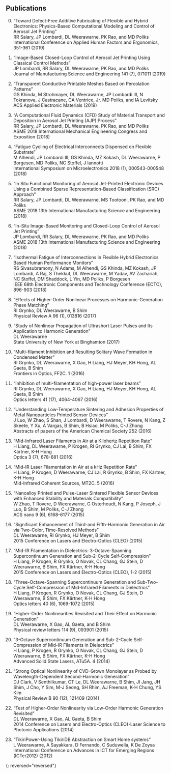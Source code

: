 ## Publications 
000.   “Toward Defect-Free Additive Fabricating of Flexible and Hybrid Electronics: Physics-Based Computational Modeling and Control of Aerosol Jet Printing”  
RR Salary, JP Lombardi, DL Weerawarne, PK Rao, and MD Poliks  
International Conference on Applied Human Factors and Ergonomics, 351-361 (2019)    

000.   “Image-Based Closed-Loop Control of Aerosol Jet Printing Using Classical Control Methods”  
JP Lombardi, RR Salary, DL Weerawarne, PK Rao, and MD Poliks  
Journal of Manufacturing Science and Engineering 141 (7), 071011 (2019)    

000.   “Transparent Conductive Printable Meshes Based on Percolation Patterns”  
GS Khinda, M Strohmayer, DL Weerawarne, JP Lombardi III, N Tokranova, J Castracane, CA Ventrice, Jr. MD Poliks, and IA Levitsky  
ACS Applied Electronic Materials (2019)    

000.   “A Computational Fluid Dynamics (CFD) Study of Material Transport and Deposition in Aerosol Jet Printing (AJP) Process”  
RR Salary, JP Lombardi, DL Weerawarne, PK Rao, and MD Poliks  
ASME 2018 International Mechanical Engineering Congress and Exposition (2018)    

000.   “Fatigue Cycling of Electrical Interconnects Dispensed on Flexible Substrate”  
M Alhendi, JP Lombardi III, GS Khinda, MZ Kokash, DL Weerawarne, P Borgesen, MD Poliks, NC Stoffel, J Iannotti  
International Symposium on Microelectronics 2018 (1), 000543-000548 (2018)    

000.   “In Situ Functional Monitoring of Aerosol Jet-Printed Electronic Devices Using a Combined Sparse Representation-Based Classification (SRC) Approach”  
RR Salary, JP Lombardi, DL Weerawarne, MS Tootooni, PK Rao, and MD Poliks  
ASME 2018 13th International Manufacturing Science and Engineering (2018)    

000.   “In-Situ Image-Based Monitoring and Closed-Loop Control of Aerosol Jet Printing”  
JP Lombardi, RR Salary, DL Weerawarne, PK Rao, and MD Poliks  
ASME 2018 13th International Manufacturing Science and Engineering (2018)    

000.   “Isothermal Fatigue of Interconnections in Flexible Hybrid Electronics Based Human Performance Monitors”  
RS Sivasubramony, N Adams, M Alhendi, GS Khinda, MZ Kokash, JP Lombardi, A Raj, S Thekkut, DL Weerawarne, M Yadav, AV Zachariah, NC Stoffel, DM Shaddock, L Yin, MD Poliks, P Borgesen  
IEEE 68th Electronic Components and Technology Conference (ECTC), 896-903 (2018)    

000.   “Effects of Higher-Order Nonlinear Processes on Harmonic-Generation Phase Matching”  
RI Grynko, DL Weerawarne, B Shim  
Physical Review A 96 (1), 013816 (2017)    

000.   “Study of Nonlinear Propagation of Ultrashort Laser Pulses and Its Application to Harmonic Generation”  
DL Weerawarne  
State University of New York at Binghamton (2017)    

000.   “Multi-filament Inhibition and Resulting Solitary Wave Formation in Condensed Matter”  
RI Grynko, DL Weerawarne, X Gao, H Liang, HJ Meyer, KH Hong, AL Gaeta, B Shim  
Frontiers in Optics, FF2C. 1 (2016)    
000.   “Inhibition of multi-filamentation of high-power laser beams”  
RI Grynko, DL Weerawarne, X Gao, H Liang, HJ Meyer, KH Hong, AL Gaeta, B Shim  
Optics letters 41 (17), 4064-4067 (2016)    

000.   “Understanding Low-Temperature Sintering and Adhesion Properties of Metal Nanoparticles Printed Sensor Devices”  
J Luo, W Zhao, S Shan, J Lombardi, D Weerawarne, T Rovere, N Kang, Z Skeete, Y Xu, A Vargas, B Shim, B Hsiao, M Poliks, C-J Zhong  
Abstracts of papers of the American Chemical Society 252 (2016)    

000.   “Mid-Infrared Laser Filaments in Air at a Kilohertz Repetition Rate”  
H Liang, DL Weerawarne, P Krogen, RI Grynko, CJ Lai, B Shim, FX Kärtner, K-H Hong  
Optica 3 (7), 678-681 (2016)    

000.   “Mid-IR Laser Filamentation in Air at a kHz Repetition Rate”  
H Liang, P Krogen, D Weerawarne, CJ Lai, R Grynko, B Shim, FX Kärtner, K-H Hong  
Mid-Infrared Coherent Sources, MT2C. 5 (2016)  

000.   “Nanoalloy Printed and Pulse-Laser Sintered Flexible Sensor Devices with Enhanced Stability and Materials Compatibility”  
W Zhao, T Rovere, D Weerawarne, G Osterhoudt, N Kang, P Joseph, J Luo, B Shim, M Poliks, C-J Zhong  
ACS nano 9 (6), 6168-6177 (2015)    

000.   “Significant Enhancement of Third-and Fifth-Harmonic Generation in Air via Two-Color, Time-Resolved Methods”  
DL Weerawarne, RI Grynko, HJ Meyer, B Shim  
2015 Conference on Lasers and Electro-Optics (CLEO) (2015)    

000.   “Mid-IR Filamentation in Dielectrics: 3-Octave-Spanning Supercontinuum Generation and Sub-2-Cycle Self-Compression”  
H Liang, P Krogen, R Grynko, O Novak, CL Chang, GJ Stein, D Weerawarne, B Shim, FX Kärtner, K-H Hong  
2015 Conference on Lasers and Electro-Optics (CLEO), 1-2 (2015)    

000.   “Three-Octave-Spanning Supercontinuum Generation and Sub-Two-Cycle Self-Compression of Mid-Infrared Filaments in Dielectrics”  
H Liang, P Krogen, R Grynko, O Novak, CL Chang, GJ Stein, D Weerawarne, B Shim, FX Kärtner, K-H Hong  
Optics letters 40 (6), 1069-1072 (2015)    

000.   “Higher-Order Nonlinearities Revisited and Their Effect on Harmonic Generation”  
DL Weerawarne, X Gao, AL Gaeta, and B Shim  
Physical review letters 114 (9), 093901 (2015)    

000.   “3-Octave Supercontinuum Generation and Sub-2-Cycle Self-Compression of Mid-IR Filaments in Dielectrics”  
H Liang, P Krogen, R Grynko, O Novak, CL Chang, GJ Stein, D Weerawarne, B Shim, FX Kärtner, K-H Hong  
Advanced Solid State Lasers, ATu5A. 4 (2014)    

000.   “Strong Optical Nonlinearity of CVD-Grown Monolayer as Probed by Wavelength-Dependent Second-Harmonic Generation”  
DJ Clark, V Senthilkumar, CT Le, DL Weerawarne, B Shim, JI Jang, JH Shim, J Cho, Y Sim, M-J Seong, SH Rhim, AJ Freeman, K-H Chung, YS Kim  
Physical Review B 90 (12), 121409 (2014)    

000.   “Test of Higher-Order Nonlinearity via Low-Order Harmonic Generation Revisited”  
DL Weerawarne, X Gao, AL Gaeta, B Shim  
2014 Conference on Lasers and Electro-Optics (CLEO)-Laser Science to Photonic Applications (2014)    

000.   “TikiriPower-Using TikiriDB Abstraction on Smart Home systems”  
L Weerawarne, A Sayakkara, D Fernando, C Suduwella, K De Zoysa  
International Conference on Advances in ICT for Emerging Regions (ICTer2012) (2012)    

{: reversed="reversed"}

